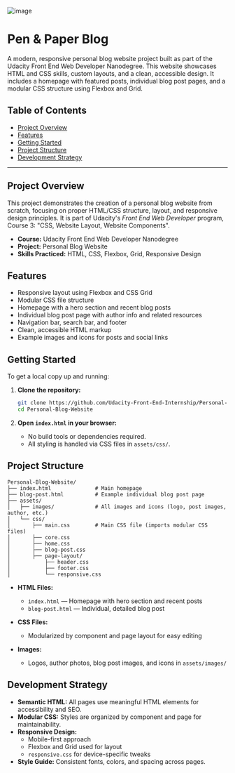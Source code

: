 
![image](https://github.com/user-attachments/assets/c450047c-153f-4fc7-9161-ebd78bca64a0)


# Pen & Paper Blog

A modern, responsive personal blog website project built as part of the Udacity Front End Web Developer Nanodegree. This website showcases HTML and CSS skills, custom layouts, and a clean, accessible design. It includes a homepage with featured posts, individual blog post pages, and a modular CSS structure using Flexbox and Grid.

## Table of Contents

- [Project Overview](#project-overview)
- [Features](#features)
- [Getting Started](#getting-started)
- [Project Structure](#project-structure)
- [Development Strategy](#development-strategy)
---

## Project Overview

This project demonstrates the creation of a personal blog website from scratch, focusing on proper HTML/CSS structure, layout, and responsive design principles. It is part of Udacity's *Front End Web Developer* program, Course 3: "CSS, Website Layout, Website Components".

- **Course:** Udacity Front End Web Developer Nanodegree
- **Project:** Personal Blog Website
- **Skills Practiced:** HTML, CSS, Flexbox, Grid, Responsive Design

## Features

- Responsive layout using Flexbox and CSS Grid
- Modular CSS file structure
- Homepage with a hero section and recent blog posts
- Individual blog post page with author info and related resources
- Navigation bar, search bar, and footer
- Clean, accessible HTML markup
- Example images and icons for posts and social links

## Getting Started

To get a local copy up and running:

1. **Clone the repository:**
   ```sh
   git clone https://github.com/Udacity-Front-End-Internship/Personal-Blog-Website.git
   cd Personal-Blog-Website
   ```

2. **Open `index.html` in your browser:**
   - No build tools or dependencies required.
   - All styling is handled via CSS files in `assets/css/`.

## Project Structure

```
Personal-Blog-Website/
├── index.html              # Main homepage
├── blog-post.html          # Example individual blog post page
├── assets/
│   ├── images/             # All images and icons (logo, post images, author, etc.)
│   └── css/
│       ├── main.css        # Main CSS file (imports modular CSS files)
│       ├── core.css
│       ├── home.css
│       ├── blog-post.css
│       ├── page-layout/
│           ├── header.css
│           ├── footer.css
│           └── responsive.css
```

- **HTML Files:**  
  - `index.html` — Homepage with hero section and recent posts  
  - `blog-post.html` — Individual, detailed blog post

- **CSS Files:**  
  - Modularized by component and page layout for easy editing

- **Images:**  
  - Logos, author photos, blog post images, and icons in `assets/images/`

## Development Strategy

- **Semantic HTML:** All pages use meaningful HTML elements for accessibility and SEO.
- **Modular CSS:** Styles are organized by component and page for maintainability.
- **Responsive Design:**  
  - Mobile-first approach  
  - Flexbox and Grid used for layout  
  - `responsive.css` for device-specific tweaks
- **Style Guide:** Consistent fonts, colors, and spacing across pages.
